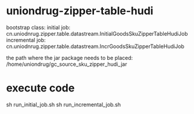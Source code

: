 # uniondrug-zipper-table-hudi

bootstrap class:
            initial job: cn.uniodnrug.zipper.table.datastream.InitialGoodsSkuZipperTableHudiJob
            incremental job: cn.uniodnrug.zipper.table.datastream.IncrGoodsSkuZipperTableHudiJob
            
the path where the jar package needs to be placed:
             /home/uniondrug/gc_source_sku_zipper_hudi_jar
             
# execute code
sh run_initial_job.sh
sh run_incremental_job.sh
            